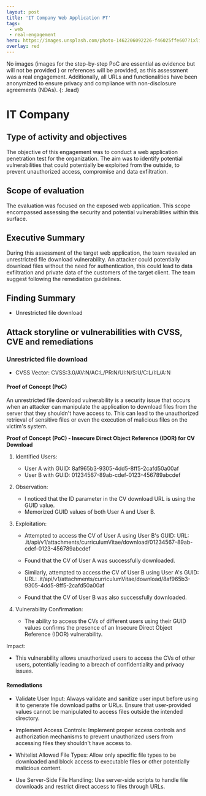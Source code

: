 ```yaml
---
layout: post
title: 'IT Company Web Application PT'
tags:
 - web
 - real-engagement
hero: https://images.unsplash.com/photo-1462206092226-f46025ffe607?ixlib=rb-4.0.3&ixid=M3wxMjA3fDB8MHxwaG90by1wYWdlfHx8fGVufDB8fHx8fA%3D%3D&auto=format&fit=crop&w=1474&q=80
overlay: red
---
```


No images (images for the step-by-step PoC are essential as evidence but will not be provided
) or references will be provided, as this assessment was a real engagement. Additionally, all URLs and functionalities have been anonymized to ensure privacy and compliance with non-disclosure agreements (NDAs). {: .lead} <!--break-->

# IT Company

## Type of activity and objectives
The objective of this engagement was to conduct a web application penetration test for the organization. The aim was to identify potential vulnerabilities that could potentially be exploited from the outside, to prevent unauthorized access, compromise and data exfiltration.
## Scope of evaluation
The evaluation was focused on the exposed web application. This scope encompassed assessing the security and potential vulnerabilities within this surface.
## Executive Summary 
During this assessment of the target web application, the team revealed an unrestricted file download vulnerability. An attacker could potentially download files without the need for authentication, this could lead to data exfiltration and private data of the customers of the target client. The team suggest following the remediation guidelines. 
## Finding Summary
- Unrestricted file download
## Attack storyline or vulnerabilities with CVSS, CVE and remediations
### Unrestricted file download
- CVSS Vector: CVSS:3.0/AV:N/AC:L/PR:N/UI:N/S:U/C:L/I:L/A:N
#### Proof of Concept (PoC)
An unrestricted file download vulnerability is a security issue that occurs when an attacker can manipulate the application to download files from the server that they shouldn't have access to. This can lead to the unauthorized retrieval of sensitive files or even the execution of malicious files on the victim's system. 

**Proof of Concept (PoC) - Insecure Direct Object Reference (IDOR) for CV Download**
1. Identified Users:
   - User A with GUID: 8af965b3-9305-4dd5-8ff5-2cafd50a00af
   - User B with GUID: 01234567-89ab-cdef-0123-456789abcdef 

2. Observation:
   - I noticed that the ID parameter in the CV download URL is using the GUID value.
   - Memorized GUID values of both User A and User B.

3. Exploitation:
   - Attempted to access the CV of User A using User B's GUID:
     URL: .it/api/v1/attachments/curriculumVitae/download/01234567-89ab-cdef-0123-456789abcdef
   - Found that the CV of User A was successfully downloaded.
   
   - Similarly, attempted to access the CV of User B using User A's GUID:
     URL: .it/api/v1/attachments/curriculumVitae/download/8af965b3-9305-4dd5-8ff5-2cafd50a00af
   - Found that the CV of User B was also successfully downloaded.

4. Vulnerability Confirmation:
   - The ability to access the CVs of different users using their GUID values confirms the presence of an Insecure Direct Object Reference (IDOR) vulnerability.
   
Impact:
- This vulnerability allows unauthorized users to access the CVs of other users, potentially leading to a breach of confidentiality and privacy issues.

#### Remediations
- Validate User Input: Always validate and sanitize user input before using it to generate file download paths or URLs. Ensure that user-provided values cannot be manipulated to access files outside the intended directory.

- Implement Access Controls: Implement proper access controls and authorization mechanisms to prevent unauthorized users from accessing files they shouldn't have access to.

- Whitelist Allowed File Types: Allow only specific file types to be downloaded and block access to executable files or other potentially malicious content.

- Use Server-Side File Handling: Use server-side scripts to handle file downloads and restrict direct access to files through URLs.
